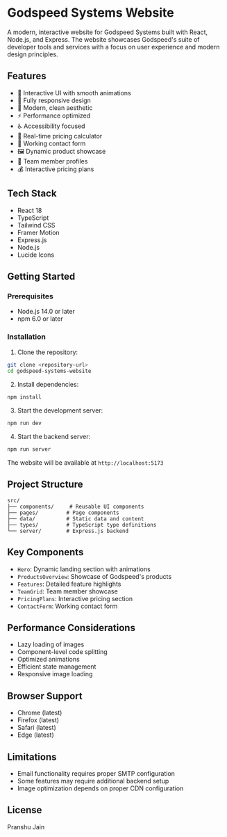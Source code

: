 # Godspeed Systems Website

A modern, interactive website for Godspeed Systems built with React, Node.js, and Express. The website showcases Godspeed's suite of developer tools and services with a focus on user experience and modern design principles.

## Features

- 🚀 Interactive UI with smooth animations
- 📱 Fully responsive design
- 🎨 Modern, clean aesthetic
- ⚡ Performance optimized
- ♿ Accessibility focused
- 🔄 Real-time pricing calculator
- 📝 Working contact form
- 🖼️ Dynamic product showcase
- 👥 Team member profiles
- 💰 Interactive pricing plans

## Tech Stack

- React 18
- TypeScript
- Tailwind CSS
- Framer Motion
- Express.js
- Node.js
- Lucide Icons

## Getting Started

### Prerequisites

- Node.js 14.0 or later
- npm 6.0 or later

### Installation

1. Clone the repository:
```bash
git clone <repository-url>
cd godspeed-systems-website
```

2. Install dependencies:
```bash
npm install
```

3. Start the development server:
```bash
npm run dev
```

4. Start the backend server:
```bash
npm run server
```

The website will be available at `http://localhost:5173`

## Project Structure

```
src/
├── components/     # Reusable UI components
├── pages/         # Page components
├── data/          # Static data and content
├── types/         # TypeScript type definitions
└── server/        # Express.js backend
```

## Key Components

- `Hero`: Dynamic landing section with animations
- `ProductsOverview`: Showcase of Godspeed's products
- `Features`: Detailed feature highlights
- `TeamGrid`: Team member showcase
- `PricingPlans`: Interactive pricing section
- `ContactForm`: Working contact form

## Performance Considerations

- Lazy loading of images
- Component-level code splitting
- Optimized animations
- Efficient state management
- Responsive image loading

## Browser Support

- Chrome (latest)
- Firefox (latest)
- Safari (latest)
- Edge (latest)

## Limitations

- Email functionality requires proper SMTP configuration
- Some features may require additional backend setup
- Image optimization depends on proper CDN configuration

## License

Pranshu Jain
